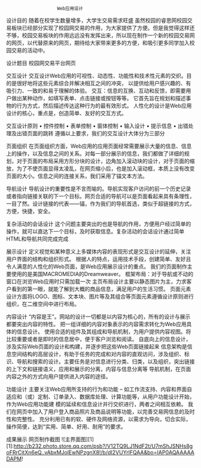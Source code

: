                       Web应用设计
设计目的
随着在校学生数量增多，大学生交易需求旺盛 虽然校园的睿思网校园交易板块已经部分实现了校园网交易的作用，为大家提供了方便。但是我觉得这样还不够，校园交易板块的作用远远没有发挥出来，所以现在制作一个新的校园交易网的网页，以代替原来的网页，期待给大家带来更多的方便，和吸引更多同学加入校园交易的活动中。

设计题目
 校园网交易平台网页

交互设计
交互设计Web应用的可视性、动态性、功能性和技术性元素的交织。目的是很好地将这些元素综合并解决相互之间的冲突，
以提供给用户感兴趣的、有吸引力、一致的和易于理解的体验。
交互：信息的互换、互动和反馈，即需要用户做出某种动作，如填写表单、点击链接或按钮等等。
它首先旨在规划和描述事物的行为方式，然后描述传达这种行为的最有效形式。
人性化的设计是Web应用设计的核心，重点是，创造简单、友好的交互方式。

交互设计原则
• 控件控制
• 表单控制
• 窗体控制
• 输入设计
• 提示信息
• 出错处理及出错页面的跳转
遵循以上要求，我们的交互设计大体分为三部分

页面组织
在页面组织方面，Web应用的应用页面经常需要展示大量的信息、信息上的操作，以及信息之间的关系。对每一部分展示的信息，我们都做了详细的规划，对于页面的布局采用方形分块的设计，边角加入滚动块的设计，对于页面的缩放，为了不使页面显得太凌乱，在网页缩小后，也是加入滚动框，本质上没有改变页面的大小。信息之间的连接关系，我们采用了锚文本方法。

导航设计
导航设计的重要性是不言而喻的。导航实现客户访问的前一个历史记录或者指向链接关联的下一个目标。网页合适的导航可以是页面看起来具有条理性，一目了然。设计链接的代表——锚，作为我们的导航首选，类似于超链接的方式，方便，快捷，安全。

复杂活动的会话设计
这个问题主要突出的也是导航的作用，方便用户经过简单的操作，就可以直达下一个目标，及时获取信息。复杂活动的会话设计通过简单HTML和导航共同完成完成

展示设计
定义视觉和某种意义上多媒体内容的表现形式是交互设计的延伸，关注用户界面的结构和组织形式。
根据人的特点，运用技术手段，创建简单、友好且令人满意的人性化的Web页面，是Web应用展示设计的重点。
我们的页面制作主要使用的是美国MACROMEDIA的Dreamweaver。
框架布局：对于导航或不动的窗口在浏览Web应用时只需加载一次
主页布局设计主要以静态图片为主，力求客户看到的第一眼，就能了解到大概的商品信息，满足用户的生活习惯。
页面元素设计方面将LOGO、图标、文本块、图片等及其组合等页面元素遵循设计原则进行组织，在二维空间中进行布局。

内容设计
“内容是王”。网站的设计一切都是以内容为核心的，所有的设计与展示都要突出内容的特性。
把一组详细的内容对象表示的内容需求转化为Web应用具体的信息设计。
使用合适的组件及其组成和导航机制，为用户提供内容视图。将比较重要或者是即时的信息居中，便于客户浏览和阅读。
自底向上的信息设计，涉及实际Web页面的设计和构建，并逐步把这些Web页面链接起来
信息架构是信息空间结构的高层设计，有助于任务的完成和对内容的直观访问，涉及组织、标识、导航和搜索的设计。主要任务是对信息进行分类、归类，以及组织，突出链接的上下文和链接语义，应用和展示的分离，内容与信息分离等
导航机制，在页面内容之外的方式向用户提供进入内容的途径。

功能设计
主要关注Web应用所支持的行为和功能
– 如工作流支持、内容和界面自适应和（或）定制、订单录入、数据库处理、计算功能等，从用户功能设计开始，作为Web应用功能建
模的延续和信息设计并行交织进行，两者之间相互依赖。
我们在网页中加入了用户登入商品照片及商品说明等功能，以完善交易网信息的及时性和完整性。
充分利用已有的软、硬件及网络资源，以需求为导向，切合实际，操作简便，达到“实用、简单、好用、耐用”的要求。

成果展示
网页制作截图
![主界面图][1]
[1]:http://b232.photo.store.qq.com/psb?/V12TQ9LJ1NdF2t/U7mShJSNHs8goFRrCitXn6eQ..vAbxMJolEwNPzgnX8!/b/dI2VUYrlFQAA&bo=IAP0AQAAAAADAPM!
